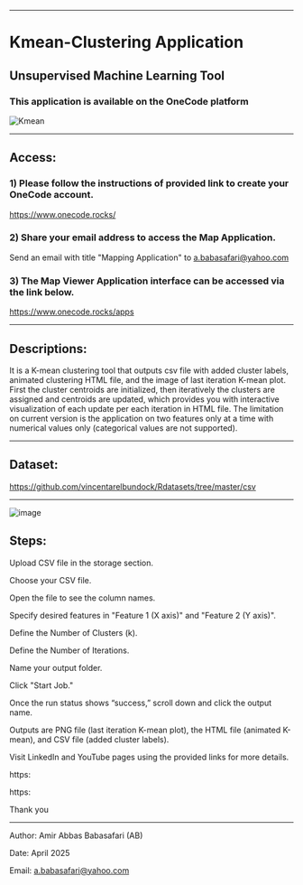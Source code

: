 --------------------------------------------------------------------------------------------------------------------------------------

# Kmean-Clustering Application
## Unsupervised Machine Learning Tool
### This application is available on the OneCode platform


![Kmean](https://github.com/user-attachments/assets/60c5da25-afda-47ac-a529-81173d9650fb)

--------------------------------------------------------------------------------------------------------------------------------------

## Access:

### 1) Please follow the instructions of provided link to create your OneCode account.
https://www.onecode.rocks/

### 2) Share your email address to access the Map Application.
Send an email with title "Mapping Application" to a.babasafari@yahoo.com

### 3) The Map Viewer Application interface can be accessed via the link below.
https://www.onecode.rocks/apps

--------------------------------------------------------------------------------------------------------------------------------------
## Descriptions:

It is a K-mean clustering tool that outputs csv file with added cluster labels, animated clustering HTML file, and the image of last iteration K-mean plot.
First the cluster centroids are initialized, then iteratively the clusters are assigned and centroids are updated, which provides you with interactive visualization of each update per each iteration in HTML file. The limitation on current version is the application on two features only at a time with numerical values only (categorical values are not supported).

--------------------------------------------------------------------------------------------------------------------------------------
## Dataset:

https://github.com/vincentarelbundock/Rdatasets/tree/master/csv

--------------------------------------------------------------------------------------------------------------------------------------
![image](https://github.com/user-attachments/assets/169bd5f9-cf51-4f12-87b8-c43205ce2f0e)

## Steps:

Upload CSV file in the storage section.

Choose your CSV file.

Open the file to see the column names. 

Specify desired features in "Feature 1 (X axis)" and "Feature 2 (Y axis)".

Define the Number of Clusters (k). 

Define the Number of Iterations. 

Name your output folder.

Click "Start Job."

Once the run status shows “success,” scroll down and click the output name.

Outputs are PNG file (last iteration K-mean plot), the HTML file (animated K-mean), and CSV file (added cluster labels).

Visit LinkedIn and YouTube pages using the provided links for more details.

https:

https:

Thank you

--------------------------------------------------------------------------------------------------------------------------------------

Author: Amir Abbas Babasafari (AB)

Date: April 2025

Email: a.babasafari@yahoo.com
